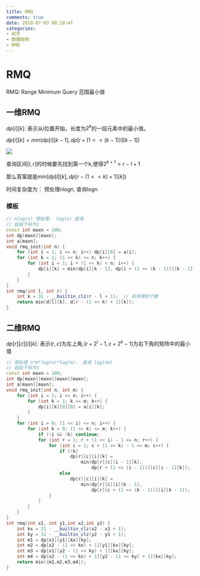 ```yaml
---
title: RMQ
comments: true
date: 2018-07-03 08:10:47
categories:
- ACM
- 数据结构
- RMQ
---
```


# RMQ

RMQ: Range Minimum Query 范围最小值

## 一维RMQ

$dp[i][k]$: 表示从i位置开始，长度为$2^k$的一段元素中的最小值。

$dp[i][k] = min(dp[i][k-1], dp[i + (1 << (k-1))][k-1])$

![](http://ozrmo3j0k.bkt.clouddn.com/Selection_010.png)

查询区间$[l,r]$的时候要先找到第一个k,使得$2^{k+1} > r - l + 1$

那么答案就是$min(dp[l][k],dp[r - (1 << k) + 1][k])$

时间复杂度为： 预处理nlogn, 查询logn

### 模板
```cpp
// nlog(n) 预处理， log(n) 查询
// 起始下标为1
const int maxn = 100;
int dp[maxn][maxn];
int a[maxn];
void rmq_init(int n) {
    for (int i = 1; i <= n; i++) dp[i][0] = a[i];
    for (int k = 1; (1 << k) <= n; k++) {
        for (int i = 1; i + (1 << k) < n; i++) {
            dp[i][k] = min(dp[i][k - 1], dp[i + (1 << (k - 1))][k - 1]);
        }
    }
}
int rmq(int l, int r) {
    int k = 31 - __builtin_clz(r - l + 1);  // 前导零的个数
    return min(d[l][k], d[r - (1 << k) + 1][k]);
}
```

## 二维RMQ

$dp[r][c][i][k]$: 表示$(r,c)$为左上角,$(r + 2^{i} - 1, c + 2^{k} - 1)$为右下角的矩阵中的最小值


```cpp
// 预处理 n*m*log(n)*log(m)， 查询 log(nm) 
// 起始下标为1
const int maxn = 100;
int dp[maxn][maxn][maxn][maxn];
int a[maxn][maxn];
void rmq_init(int n, int m) {
    for (int i = 1; i <= n; i++) {
        for (int k = 1; k <= m; k++) {
            dp[i][k][0][0] = a[i][k];
        }
    }
    for (int i = 0; (1 << i) <= n; i++) {
        for (int k = 0; (1 << k) <= m; k++) {
            if (!i && !k) continue;
            for (int r = 1; r + (1 << i) - 1 <= n; r++) {
                for (int c = 1; c + (1 << k) - 1 <= m; c++) {
                    if (!k)
                        dp[r][c][i][k] =
                            min(dp[r][c][i - 1][k],
                                dp[r + (1 << (i - 1))][c][i - 1][k]);
                    else
                        dp[r][c][i][k] =
                            min(dp[r][c][i][k - 1],
                                dp[r][c + (1 << (k - 1))][i][k - 1]);
                }
            }
        }
    }
}
int rmq(int x1, int y1,int x2,int y2) {
    int kx = 31 - __builtin_clz(x2 - x1 + 1);
    int ky = 31 - __builtin_clz(y2 - y1 + 1);
    int m1 = dp[x1][y1][kx][ky];
    int m2 = dp[x2 - (1 << kx) + 1][y1][kx][ky];
    int m3 = dp[x1][y2 - (1 << ky) + 1][kx][ky];
    int m4 = dp[x2 - (1 << kx) + 1][y2 - (1 << ky) + 1][kx][ky];
    return min({m1,m2,m3,m4});
}
```

